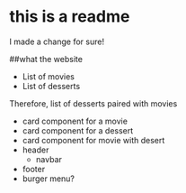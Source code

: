 # this is a readme

I made a change for sure!

##what the website

- List of movies
- List of desserts

Therefore, list of desserts paired with movies

- card component for a movie
- card component for a dessert
- card component for movie with desert
- header
    - navbar
- footer
- burger menu?
